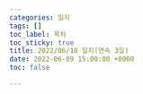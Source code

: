 ```yaml
---
categories: 일지
tags: []
toc_label: 목차
toc_sticky: true
title: 2022/06/10 일지(연속 3일)
date: 2022-06-09 15:00:00 +0000
toc: false

---
```

